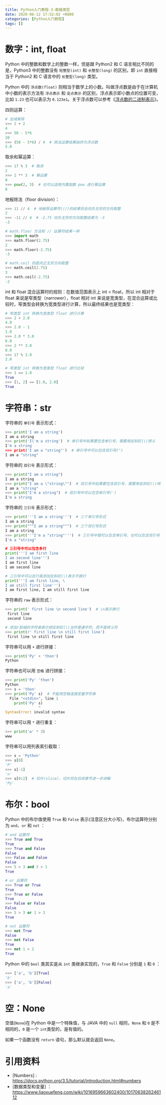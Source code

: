 ```yaml
---
title: Python入门教程-3-数据类型
date: 2020-06-12 17:52:02 +0800
categories: [Python入门教程]
tags: []
---
```


# 数字：int, float

Python 中的整数和数学上的整数一样，但是跟 Python2 和 C 语言相比不同的是，Python3 中的整数没有 `短整型(int)` 和 `长整型(long)` 的区别，即 `int` 直接相当于 Python2 和 C 语言中的 `长整型(long)` 类型。  

Python 中的 `浮点数(float)` 则相当于数学上的小数。叫做浮点数是由于在计算机中小数的表示方法有 `浮点表示` 和 `定点表示` 的区别，浮点表示即小数点的位置可变，比如 `1.23` 也可以表示为 `0.123e1`。关于浮点数可以参考《[浮点数的二进制表示](https://www.ruanyifeng.com/blog/2010/06/ieee_floating-point_representation.html)》。

四则运算：

```python
# 加减乘除
>>> 2 + 2
4
>>> 50 - 5*6
20
>>> (50 - 5*6) / 4  # 除法运算结果始终为浮点数
5.0
```

取余和幂运算：

```python
>>> 17 % 3  # 取余
2
>>> 2 ** 3  # 幂运算
8
>>> pow(2, 3)  # 也可以适用内置函数 pow 进行幂运算
8
```

地板除法（floor division）：

```python
>>> 11 // 4  # 地板除运算符(//)的结果将会向负无穷的方向取整
2
>>> -11 // 4  # -2.75 向负无穷的方向取整结果为 -3
-3

# math.floor 方法和 // 运算符结果一样
>>> import math
>>> math.floor(2.75)
2
>>> math.floor(-2.75)
-3

# math.ceil 则是向正无穷方向取整
>>> math.ceil(2.75)
3
>>> math.ceil(-2.75)
-2
```

int 和 float 混合运算时的规则：在数值范围表示上 int < float，所以 int 相对于 float 来说是窄类型（narrower），float 相对 int 来说是宽类型，在混合运算或比较时，窄类型会转换为宽类型进行计算，所以最终结果也是宽类型：

```python
# 窄类型 int 转换为宽类型 float 进行计算
>>> 2 + 2.0
4.0
>>> 2.0 - 1
1.0
>>> 2.0 * 3.0
6.0
>>> 2 ** 3.0
8.0
>>> 17 % 3.0
2.0

# 窄类型 int 转换为宽类型 float 进行比较
>>> 1 == 1.0
True
>>> [1, 2] == [1.0, 2.0]
True
```

# 字符串：str

字符串的 `单引号` 表示形式：

```python
>>> print('I am a string')
I am a string
>>> print('I\'m a string')  # 单引号中如果要包含单引号，需要用反斜杠(\)转义
I'm a string
>>> print('I am a "string"')  # 单引号中可以包含双引号(")
I am a "string"
```

字符串的 `双引号` 表示形式：

```python
>>> print("I am a string")
I am a string
>>> print("I am a \"string\"")  # 双引号中如果要包含双引号，需要用反斜杠(\)转义
I am a "string"
>>> print("I'm a string")  # 双引号中可以包含单引号(')
I'm a string
```

字符串的 `三引号` 表示形式：

```python
>>> print('''I am a string''')  # 三个单引号形式
I am a string
>>> print("""I am a string""")  # 三个双引号形式
I am a string
>>> print('''I'm a "string"''')  # 三引号中既可以包含单引号，也可以包含双引号
I'm a "string"

# 三引号中可以包含多行
print('''I am first line
I am second line''')
I am first line
I am second line

# 三引号中可以在行尾添加反斜杠(\)表示不换行
print('''I am first line, \
I am still first line''')
I am first line, I am still first line
```

字符串的 `raw` 表示形式：

```python
>>> print(' first line \n second line')  # \n表示换行
 first line
 second line

# 添加r前缀的字符串表示把反斜杠(\)当作普通字符，而不是转义符
>>> print(r' first line \n still first line')  
 first line \n still first line
```

字符串可以用 `+` 进行拼接：

```python
>>> print('Py' + 'thon')
Python
```

字符串也可以用 `空格` 进行拼接：

```python
>>> print('Py' 'thon')
Python
>>> s = 'thon'
>>> print('Py' s)  # 不能用空格连接变量字符串
  File "<stdin>", line 1
    print('Py' s)
               ^
SyntaxError: invalid syntax
```

字符串可以用 `*` 进行重复：

```python
>>> print('w' * 3)
www
```

字符串可以用列表索引截取：

```python
>>> s = 'Python'
>>> s[0]
'P'
>>> s[-1]
'n'
>>> s[0:2]  # 切片(slice)，切片将在后续章节进一步讲解
'Py'
```

# 布尔：bool

Python 中的布尔值使用 `True` 和 `False` 表示(注意区分大小写)，布尔运算符分别为 `and`、`or` 和 `not` ：

```python
# and 运算符
>>> True and True
True
>>> True and False
False
>>> False and False
False
>>> 5 > 3 and 3 > 1
True

# or 运算符
>>> True or True
True
>>> True or False
True
>>> False or False
False
>>> 5 > 3 or 1 > 3
True

# not 运算符
>>> not True
False
>>> not False
True
>>> not 1 > 2
True
```

Python 中的 `bool` 类其实是从 `int` 类继承实现的，`True` 和 `False` 分别是 `1` 和 `0` ：

```python
>>> ['a', 'b'][True]
'b'
>>> ['a', 'b'][False]
'a'
```

# 空：None

空值(`None`)在 Python 中是一个特殊值，与 JAVA 中的 `null` 相同，`None` 和 `0` 是不相同的，`0` 是一个 `int`类型的，是有值的。

如果一个函数没有 `return` 语句，那么默认就会返回 `None`。

# 引用资料

- [Numbers] : https://docs.python.org/3.5/tutorial/introduction.html#numbers
- [数据类型和变量] ：https://www.liaoxuefeng.com/wiki/1016959663602400/1017063826246112